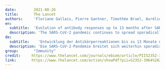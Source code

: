 ```yaml
---
date:        2021-08-26
title:       The Lancet 
authors:     'Floriane Gallais, Pierre Gantner, Timothée Bruel, Aurélie Velay, Delphine Planas, Marie-Josée Wendling, Sophie Bayer, Morgane Solis, Elodie Laugel, Nathalie Reix, Anne Schneider, Ludovic Glady, Baptiste Panaget, Nicolas Collongues, Marialuisa Partisani, Jean-Marc Lessinger, Arnaud Fontanet, David Rey, Yves Hansmann, Laurence Kling-Pillitteri, Olivier Schwartz, Jérome De Sèze, Nicolas Meyer, Maria Gonzalez, Catherine Schmidt-Mutter, Samira Fafi-Kremer'
en:
  subtitle:  'Evolution of antibody responses up to 13 months after SARS-CoV-2 infection and risk of reinfection'
  description: 'The SARS-CoV-2 pandemic continues to spread sporadically in the Unites States and worldwide. The severity and mortality excessively affected the frail elderly with co-existing medical diseases. There is growing evidence that cross-talk between the gut microbiome, Vitamin D and RAS/ACE2 system is essential for a balanced functioning of the elderly immune system and in regulating inflammation. In this review, we hypothesize that the state of gut microbiome, prior to infection determines the outcome associated with COVID-19 sepsis and may also be a critical factor in success to vaccination. Articles from PubMed/Medline searches were reviewed using a combination of terms "SARS-CoV-2, COVID-19, Inflammaging, Immune-senescence, Gut microbiome, Vitamin D, RAS/ACE2, Vaccination". Evidence indicates a complex association between gut microbiota, ACE-2 expression and Vitamin D in COVID-19 severity. Status of gut microbiome is highly predictive of the blood molecular signatures and inflammatory markers and host responses to infection. Vitamin D has immunomodulatory function in innate and adaptive immune responses to viral infection. Anti-inflammatory functions of Vit D include regulation of gut microbiome and maintaining microbial diversity. It promotes growth of gut-friendly commensal strains of Bifida and Fermicutus species. In addition, Vitamin D is a negative regulator for expression of renin and interacts with the RAS/ ACE/ACE-2 signaling axis. Collectively, this triad may be the critical, link in determination of outcomes in SARS-CoV-2 infection. The presented data are empirical and informative. Further research using advanced systems biology techniques and artificial intelligence-assisted integration could assist with correlation of the gut microbiome with sepsis and vaccine responses. Modulating these factors may impact in guiding the success of vaccines and clinical outcomes in COVID-19 infections.'
de: 
  subtitle:    'Entwicklung der Antikörperreaktionen bis zu 13 Monate nach einer SARS-CoV-2-Infektion und Risiko einer Reinfektion'
  description: 'Die SARS-CoV-2-Pandemie breitet sich weiterhin sporadisch in den Vereinigten Staaten und weltweit aus. Der Schweregrad und die Sterblichkeitsrate betrafen vor allem gebrechliche ältere Menschen mit gleichzeitigen medizinischen Erkrankungen. Es gibt immer mehr Hinweise darauf, dass die Wechselwirkungen zwischen dem Darmmikrobiom, Vitamin D und dem RAS/ACE2-System für ein ausgewogenes Funktionieren des Immunsystems älterer Menschen und für die Regulierung von Entzündungen von wesentlicher Bedeutung sind. In dieser Übersichtsarbeit stellen wir die Hypothese auf, dass der Zustand des Darmmikrobioms vor der Infektion den Ausgang der COVID-19-Sepsis bestimmt und auch ein kritischer Faktor für den Impferfolg sein könnte. Artikel aus PubMed/Medline-Recherchen wurden mit einer Kombination der Begriffe "SARS-CoV-2, COVID-19, Entzündung, Immun-Seneszenz, Darmmikrobiom, Vitamin D, RAS/ACE2, Impfung" überprüft. Es gibt Hinweise auf einen komplexen Zusammenhang zwischen dem Darmmikrobiom, der ACE-2-Expression und Vitamin D beim Schweregrad von COVID-19. Der Status des Darmmikrobioms ist in hohem Maße prädiktiv für die molekularen Signaturen und Entzündungsmarker im Blut sowie für die Reaktionen des Wirts auf Infektionen. Vitamin D hat eine immunmodulatorische Funktion bei der angeborenen und adaptiven Immunantwort auf virale Infektionen. Zu den entzündungshemmenden Funktionen von Vitamin D gehören die Regulierung des Darmmikrobioms und die Erhaltung der mikrobiellen Vielfalt. Es fördert das Wachstum darmfreundlicher kommensaler Stämme von Bifida- und Fermicutus-Arten. Darüber hinaus ist Vitamin D ein negativer Regulator für die Expression von Renin und interagiert mit der RAS/ACE/ACE-2-Signalachse. Zusammengenommen könnte dieser Dreiklang das entscheidende Bindeglied bei der Bestimmung des Ausgangs einer SARS-CoV-2-Infektion sein. Die vorgestellten Daten sind empirisch und informativ. Weitere Forschungen unter Verwendung fortschrittlicher systembiologischer Techniken und einer durch künstliche Intelligenz unterstützten Integration könnten dazu beitragen, das Darmmikrobiom mit Sepsis und Impfstoffreaktionen in Beziehung zu setzen. Die Modulation dieser Faktoren könnte den Erfolg von Impfstoffen und klinischen Ergebnissen bei COVID-19-Infektionen beeinflussen. Übersetzt mit www.DeepL.com/Translator (kostenlose Version)'
group:       "Immunity"
credit:     https://www.thelancet.com/journals/ebiom/article/PIIS2352-3964(21)00354-6/fulltext
link:       https://www.thelancet.com/action/showPdf?pii=S2352-3964%2821%2900354-6
---
```

<object data="{{ page.link }}" style='height:calc(100vh - 400px); width: 100%' type='application/pdf'></object>